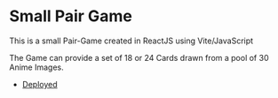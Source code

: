 # Small Pair Game

This is a small Pair-Game created in ReactJS using Vite/JavaScript

The Game can provide a set of 18 or 24 Cards drawn from a pool of 30 Anime Images.

- [Deployed]()
